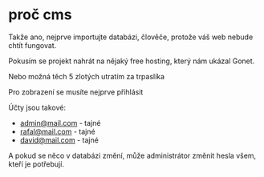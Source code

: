 # proč cms

Takže ano, nejprve importujte databázi, člověče, protože váš web nebude chtít fungovat.

Pokusím se projekt nahrát na nějaký free hosting, který nám ukázal Gonet.

Nebo možná těch 5 zlotých utratím za trpaslíka

Pro zobrazení se musíte nejprve přihlásit

Účty jsou takové:
 - admin@mail.com - tajné
 - rafal@mail.com - tajné
 - david@mail.com - tajné

A pokud se něco v databázi změní, může administrátor změnit hesla všem, kteří je potřebují.